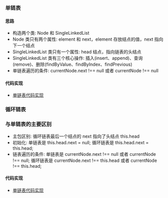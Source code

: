 ### 单链表

#### 思路
- 构造两个类: Node 和 SingleLinkedList
- Node 类只有两个属性: element 和 next，element 存放结点的值，next 指向下一个结点
- SingleLinkedList 类只有一个属性: head 结点，指向链表的头结点
- SingleLinkedList 类有三个核心操作: 插入(insert、append)、查询(remove)、删除(findByValue、findByIndex、findPrevious)
- 单链表遍历的条件: currentNode.next !== null 或者 currentNode !== null

#### 代码实现
- [单链表代码实现](./SingleLinkedList.js)

### 循环链表

### 与单链表的主要区别
- 主包区别: 循环链表最后一个结点的 next 指向了头结点 this.head
- 初始化: 单链表是 this.head.next = null; 循环链表是 this.head.next = this.head;
- 链表遍历的条件: 单链表是 currentNode.next !== null 或者 currentNode !== null; 循环链表是  currentNode.next !== this.head 或者 currentNode !== this.head;

#### 代码实现
- [单链表代码实现](./CycleLinkList.js)

